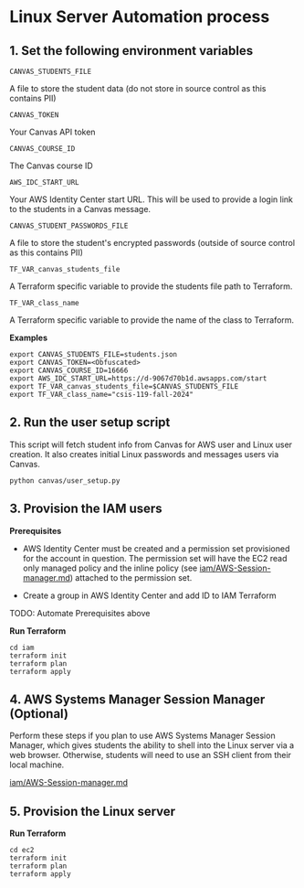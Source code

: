 # Linux Server Automation process

## 1. Set the following environment variables

`CANVAS_STUDENTS_FILE`

A file to store the student data (do not store in source control as this contains PII)

`CANVAS_TOKEN`

Your Canvas API token

`CANVAS_COURSE_ID`

The Canvas course ID

`AWS_IDC_START_URL`

Your AWS Identity Center start URL. This will be used to provide a login link to the students in a Canvas message.

`CANVAS_STUDENT_PASSWORDS_FILE`

A file to store the student's encrypted passwords (outside of source control as this contains PII)

`TF_VAR_canvas_students_file`

A Terraform specific variable to provide the students file path to Terraform. 

`TF_VAR_class_name`

A Terraform specific variable to provide the name of the class to Terraform.

**Examples**

```
export CANVAS_STUDENTS_FILE=students.json
export CANVAS_TOKEN=<Obfuscated>
export CANVAS_COURSE_ID=16666
export AWS_IDC_START_URL=https://d-9067d70b1d.awsapps.com/start
export TF_VAR_canvas_students_file=$CANVAS_STUDENTS_FILE
export TF_VAR_class_name="csis-119-fall-2024"
```


## 2. Run the user setup script

This script will fetch student info from Canvas for AWS user and Linux user creation. It also creates initial Linux passwords and messages users via Canvas.

```
python canvas/user_setup.py
```


## 3. Provision the IAM users

**Prerequisites**

- AWS Identity Center must be created and a permission set provisioned for the account in question. The permission set will have the EC2 read only managed policy and the inline policy (see [iam/AWS-Session-manager.md](iam/AWS-Session-manager.md)) attached to the permission set. 

- Create a group in AWS Identity Center and add ID to IAM Terraform

TODO: Automate Prerequisites above

**Run Terraform**

```
cd iam
terraform init
terraform plan
terraform apply
```


## 4. AWS Systems Manager Session Manager (Optional) 

Perform these steps if you plan to use AWS Systems Manager Session Manager, which gives students the ability to shell into the Linux server via a web browser. Otherwise, students will need to use an SSH client from their local machine.

[iam/AWS-Session-manager.md](iam/AWS-Session-manager.md)


## 5. Provision the Linux server

**Run Terraform**

```
cd ec2
terraform init
terraform plan
terraform apply
```
